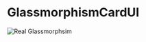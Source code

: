 # GlassmorphismCardUI
![Real Glassmorphsim](https://user-images.githubusercontent.com/45056329/123546730-78a59980-d77b-11eb-9763-e12f51590a94.gif)

